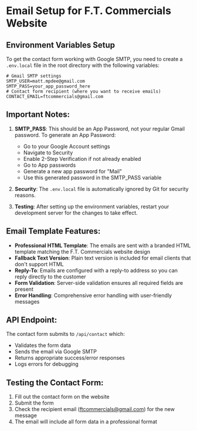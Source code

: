 # Email Setup for F.T. Commercials Website

## Environment Variables Setup

To get the contact form working with Google SMTP, you need to create a `.env.local` file in the root directory with the following variables:

```env
# Gmail SMTP settings
SMTP_USER=matt.mpdee@gmail.com
SMTP_PASS=your_app_password_here
# Contact form recipient (where you want to receive emails)
CONTACT_EMAIL=ftcommercials@gmail.com
```

## Important Notes:

1. **SMTP_PASS**: This should be an App Password, not your regular Gmail password. To generate an App Password:
   - Go to your Google Account settings
   - Navigate to Security
   - Enable 2-Step Verification if not already enabled
   - Go to App passwords
   - Generate a new app password for "Mail"
   - Use this generated password in the SMTP_PASS variable

2. **Security**: The `.env.local` file is automatically ignored by Git for security reasons.

3. **Testing**: After setting up the environment variables, restart your development server for the changes to take effect.

## Email Template Features:

- **Professional HTML Template**: The emails are sent with a branded HTML template matching the F.T. Commercials website design
- **Fallback Text Version**: Plain text version is included for email clients that don't support HTML
- **Reply-To**: Emails are configured with a reply-to address so you can reply directly to the customer
- **Form Validation**: Server-side validation ensures all required fields are present
- **Error Handling**: Comprehensive error handling with user-friendly messages

## API Endpoint:

The contact form submits to `/api/contact` which:

- Validates the form data
- Sends the email via Google SMTP
- Returns appropriate success/error responses
- Logs errors for debugging

## Testing the Contact Form:

1. Fill out the contact form on the website
2. Submit the form
3. Check the recipient email (ftcommercials@gmail.com) for the new message
4. The email will include all form data in a professional format
